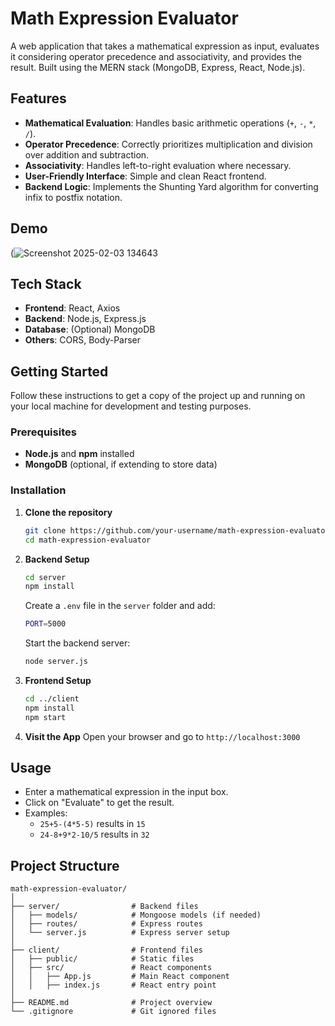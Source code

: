 # Math Expression Evaluator

A web application that takes a mathematical expression as input, evaluates it considering operator precedence and associativity, and provides the result. Built using the MERN stack (MongoDB, Express, React, Node.js).

## Features

- **Mathematical Evaluation**: Handles basic arithmetic operations (`+`, `-`, `*`, `/`).
- **Operator Precedence**: Correctly prioritizes multiplication and division over addition and subtraction.
- **Associativity**: Handles left-to-right evaluation where necessary.
- **User-Friendly Interface**: Simple and clean React frontend.
- **Backend Logic**: Implements the Shunting Yard algorithm for converting infix to postfix notation.

## Demo

(![Screenshot 2025-02-03 134643](https://github.com/user-attachments/assets/bad2b176-97df-4959-8b1e-9df5154042c3)


## Tech Stack

- **Frontend**: React, Axios
- **Backend**: Node.js, Express.js
- **Database**: (Optional) MongoDB
- **Others**: CORS, Body-Parser

## Getting Started

Follow these instructions to get a copy of the project up and running on your local machine for development and testing purposes.

### Prerequisites

- **Node.js** and **npm** installed
- **MongoDB** (optional, if extending to store data)

### Installation

1. **Clone the repository**
    ```sh
    git clone https://github.com/your-username/math-expression-evaluator.git
    cd math-expression-evaluator
    ```

2. **Backend Setup**
    ```sh
    cd server
    npm install
    ```
    Create a `.env` file in the `server` folder and add:
    ```sh
    PORT=5000
    ```
    Start the backend server:
    ```sh
    node server.js
    ```

3. **Frontend Setup**
    ```sh
    cd ../client
    npm install
    npm start
    ```

4. **Visit the App**
    Open your browser and go to `http://localhost:3000`

## Usage

- Enter a mathematical expression in the input box.
- Click on "Evaluate" to get the result.
- Examples:
    - `25+5-(4*5-5)` results in `15`
    - `24-8+9*2-10/5` results in `32`

## Project Structure

```plaintext
math-expression-evaluator/
│
├── server/                # Backend files
│   ├── models/            # Mongoose models (if needed)
│   ├── routes/            # Express routes
│   └── server.js          # Express server setup
│
├── client/                # Frontend files
│   ├── public/            # Static files
│   ├── src/               # React components
│   │   ├── App.js         # Main React component
│   │   ├── index.js       # React entry point
│
├── README.md              # Project overview
└── .gitignore             # Git ignored files
